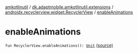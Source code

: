 [amkotlinutil](../../index.md) / [dk.adaptmobile.amkotlinutil.extensions](../index.md) / [androidx.recyclerview.widget.RecyclerView](index.md) / [enableAnimations](./enable-animations.md)

# enableAnimations

`fun RecyclerView.enableAnimations(): `[`Unit`](https://kotlinlang.org/api/latest/jvm/stdlib/kotlin/-unit/index.html) [(source)](https://github.com/adaptmobile-organization/amkotlinutil/tree/master/amkotlinutil/src/main/java/dk/adaptmobile/amkotlinutil/extensions/RecyclerViewExtensions.kt#L16)